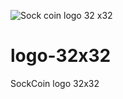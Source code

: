 ![Sock coin logo 32 x32](https://github.com/user-attachments/assets/0cb50280-4722-4575-a15d-b93c01ecd850)
# logo-32x32
SockCoin logo 32x32
